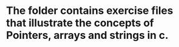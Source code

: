 # The folder contains exercise files that illustrate the concepts of  Pointers, arrays and strings in c.
